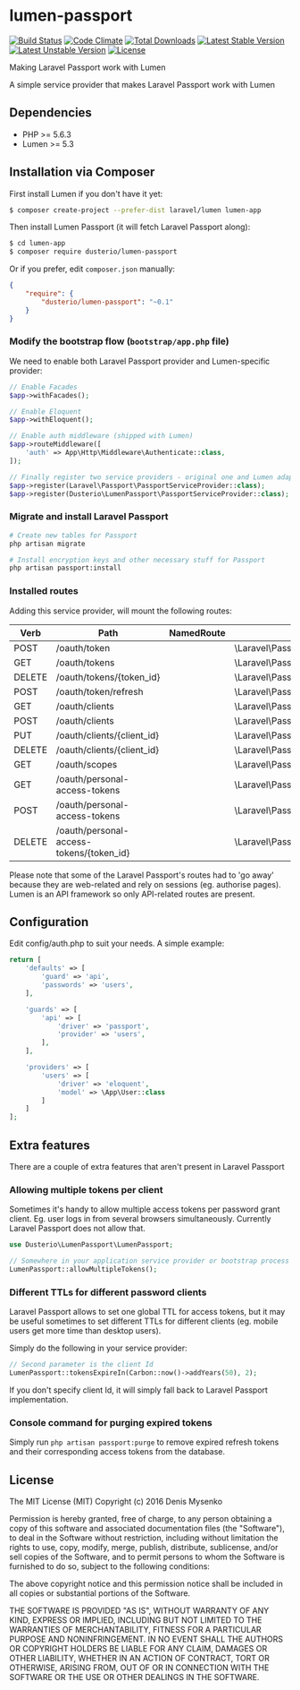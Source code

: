 # lumen-passport
[![Build Status](https://travis-ci.org/dusterio/lumen-passport.svg)](https://travis-ci.org/dusterio/lumen-passport)
[![Code Climate](https://codeclimate.com/github/dusterio/lumen-passport/badges/gpa.svg)](https://codeclimate.com/github/dusterio/lumen-passport/badges)
[![Total Downloads](https://poser.pugx.org/dusterio/lumen-passport/d/total.svg)](https://packagist.org/packages/dusterio/lumen-passport)
[![Latest Stable Version](https://poser.pugx.org/dusterio/lumen-passport/v/stable.svg)](https://packagist.org/packages/dusterio/lumen-passport)
[![Latest Unstable Version](https://poser.pugx.org/dusterio/lumen-passport/v/unstable.svg)](https://packagist.org/packages/dusterio/lumen-passport)
[![License](https://poser.pugx.org/dusterio/lumen-passport/license.svg)](https://packagist.org/packages/dusterio/lumen-passport)

Making Laravel Passport work with Lumen

A simple service provider that makes Laravel Passport work with Lumen

## Dependencies

* PHP >= 5.6.3
* Lumen >= 5.3

## Installation via Composer

First install Lumen if you don't have it yet:
```bash
$ composer create-project --prefer-dist laravel/lumen lumen-app
```

Then install Lumen Passport (it will fetch Laravel Passport along):

```bash
$ cd lumen-app
$ composer require dusterio/lumen-passport
```

Or if you prefer, edit `composer.json` manually:

```json
{
    "require": {
        "dusterio/lumen-passport": "~0.1"
    }
}
```

### Modify the bootstrap flow (```bootstrap/app.php``` file)

We need to enable both Laravel Passport provider and Lumen-specific provider:

```php
// Enable Facades
$app->withFacades();

// Enable Eloquent
$app->withEloquent();

// Enable auth middleware (shipped with Lumen)
$app->routeMiddleware([
    'auth' => App\Http\Middleware\Authenticate::class,
]);

// Finally register two service providers - original one and Lumen adapter
$app->register(Laravel\Passport\PassportServiceProvider::class);
$app->register(Dusterio\LumenPassport\PassportServiceProvider::class);
```

### Migrate and install Laravel Passport

```bash
# Create new tables for Passport
php artisan migrate

# Install encryption keys and other necessary stuff for Passport
php artisan passport:install
```

### Installed routes

Adding this service provider, will mount the following routes:

Verb | Path | NamedRoute | Controller | Action | Middleware
--- | --- | --- | --- | --- | ---
POST   | /oauth/token                             |            | \Laravel\Passport\Http\Controllers\AccessTokenController           | issueToken | -
GET    | /oauth/tokens                            |            | \Laravel\Passport\Http\Controllers\AuthorizedAccessTokenController | forUser    | auth
DELETE | /oauth/tokens/{token_id}                 |            | \Laravel\Passport\Http\Controllers\AuthorizedAccessTokenController | destroy    | auth
POST   | /oauth/token/refresh                     |            | \Laravel\Passport\Http\Controllers\TransientTokenController        | refresh    | auth
GET    | /oauth/clients                           |            | \Laravel\Passport\Http\Controllers\ClientController                | forUser    | auth
POST   | /oauth/clients                           |            | \Laravel\Passport\Http\Controllers\ClientController                | store      | auth
PUT    | /oauth/clients/{client_id}               |            | \Laravel\Passport\Http\Controllers\ClientController                | update     | auth
DELETE | /oauth/clients/{client_id}               |            | \Laravel\Passport\Http\Controllers\ClientController                | destroy    | auth
GET    | /oauth/scopes                            |            | \Laravel\Passport\Http\Controllers\ScopeController                 | all        | auth
GET    | /oauth/personal-access-tokens            |            | \Laravel\Passport\Http\Controllers\PersonalAccessTokenController   | forUser    | auth
POST   | /oauth/personal-access-tokens            |            | \Laravel\Passport\Http\Controllers\PersonalAccessTokenController   | store      | auth
DELETE | /oauth/personal-access-tokens/{token_id} |            | \Laravel\Passport\Http\Controllers\PersonalAccessTokenController   | destroy    | auth

Please note that some of the Laravel Passport's routes had to 'go away' because they are web-related and rely on sessions (eg. authorise pages). Lumen is an
API framework so only API-related routes are present.

## Configuration

Edit config/auth.php to suit your needs. A simple example:

```php
return [
    'defaults' => [
        'guard' => 'api',
        'passwords' => 'users',
    ],

    'guards' => [
        'api' => [
            'driver' => 'passport',
            'provider' => 'users',
        ],
    ],

    'providers' => [
        'users' => [
            'driver' => 'eloquent',
            'model' => \App\User::class
        ]
    ]
];
```

## Extra features

There are a couple of extra features that aren't present in Laravel Passport

### Allowing multiple tokens per client

Sometimes it's handy to allow multiple access tokens per password grant client. Eg. user logs in from several browsers 
simultaneously. Currently Laravel Passport does not allow that.

```php
use Dusterio\LumenPassport\LumenPassport;

// Somewhere in your application service provider or bootstrap process
LumenPassport::allowMultipleTokens();

```

### Different TTLs for different password clients

Laravel Passport allows to set one global TTL for access tokens, but it may be useful sometimes
to set different TTLs for different clients (eg. mobile users get more time than desktop users).

Simply do the following in your service provider:

```php
// Second parameter is the client Id
LumenPassport::tokensExpireIn(Carbon::now()->addYears(50), 2); 
```

If you don't specify client Id, it will simply fall back to Laravel Passport implementation.

### Console command for purging expired tokens

Simply run ```php artisan passport:purge``` to remove expired refresh tokens and their corresponding access tokens from the database.


## License

The MIT License (MIT)
Copyright (c) 2016 Denis Mysenko

Permission is hereby granted, free of charge, to any person obtaining a copy of this software and associated documentation files (the "Software"), to deal in the Software without restriction, including without limitation the rights to use, copy, modify, merge, publish, distribute, sublicense, and/or sell copies of the Software, and to permit persons to whom the Software is furnished to do so, subject to the following conditions:

The above copyright notice and this permission notice shall be included in all copies or substantial portions of the Software.

THE SOFTWARE IS PROVIDED "AS IS", WITHOUT WARRANTY OF ANY KIND, EXPRESS OR IMPLIED, INCLUDING BUT NOT LIMITED TO THE WARRANTIES OF MERCHANTABILITY, FITNESS FOR A PARTICULAR PURPOSE AND NONINFRINGEMENT. IN NO EVENT SHALL THE AUTHORS OR COPYRIGHT HOLDERS BE LIABLE FOR ANY CLAIM, DAMAGES OR OTHER LIABILITY, WHETHER IN AN ACTION OF CONTRACT, TORT OR OTHERWISE, ARISING FROM, OUT OF OR IN CONNECTION WITH THE SOFTWARE OR THE USE OR OTHER DEALINGS IN THE SOFTWARE.
